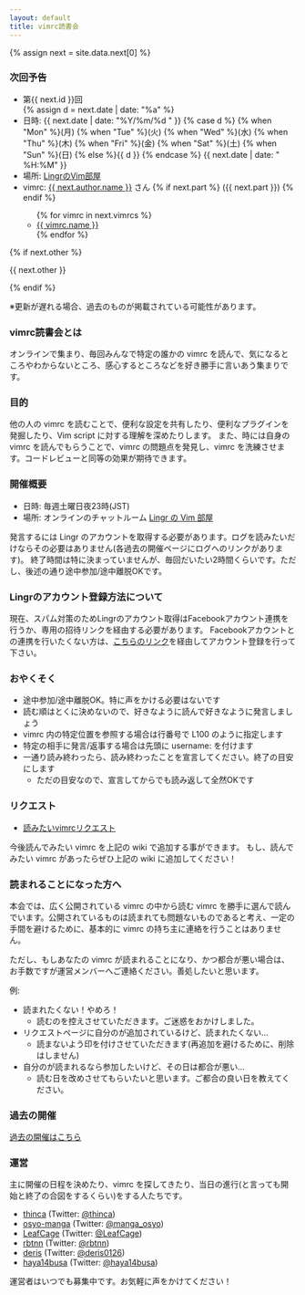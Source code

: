 ```yaml
---
layout: default
title: vimrc読書会
---
```


<div class='next-vimrc'>
  {% assign next = site.data.next[0] %}
  <h3>次回予告</h3>
  <ul>
    <li>第{{ next.id }}回</li>
    {% assign d = next.date | date: "%a" %}
    <li>日時: <span class='date'>
                {{ next.date | date: "%Y/%m/%d " }}
                {% case d %}
                  {% when "Mon" %}(月)
                  {% when "Tue" %}(火)
                  {% when "Wed" %}(水)
                  {% when "Thu" %}(木)
                  {% when "Fri" %}(金)
                  {% when "Sat" %}(土)
                  {% when "Sun" %}(日)
                  {% else %}{{ d }}
                  {% endcase %}
                {{ next.date | date: " %H:%M" }}
              </span>
    </li>
    <li>場所: <a href="http://lingr.com/room/vim">LingrのVim部屋</a></li>
    <li>vimrc: <a href="{{ next.author.url }}"> {{ next.author.name }}</a> さん
        {% if next.part %} ({{ next.part }}) {% endif %}
    </li>
      <ul>
        {% for vimrc in next.vimrcs %}
           <li><a href="{{ vimrc.url }}">{{ vimrc.name }}</a></li>
        {% endfor %}
      </ul>
  </ul>
  {% if next.other %}
    <p>{{ next.other }}</p>
  {% endif %}

  <p>※更新が遅れる場合、過去のものが掲載されている可能性があります。</p>
</div>

### vimrc読書会とは
オンラインで集まり、毎回みんなで特定の誰かの vimrc を読んで、気になるところやわからないところ、感心するところなどを好き勝手に言いあう集まりです。

### 目的
他の人の vimrc を読むことで、便利な設定を共有したり、便利なプラグインを発掘したり、Vim script に対する理解を深めたりします。
また、時には自身の vimrc を読んでもらうことで、vimrc の問題点を発見し、vimrc を洗練させます。コードレビューと同等の効果が期待できます。

### 開催概要
- 日時: 毎週土曜日夜23時(JST)
- 場所: オンラインのチャットルーム [Lingr の Vim 部屋](http://lingr.com/room/vim)

発言するには Lingr のアカウントを取得する必要があります。ログを読みたいだけならその必要はありません(各過去の開催ページにログへのリンクがあります)。
終了時間は特に決まっていませんが、毎回だいたい2時間くらいです。ただし、後述の通り途中参加/途中離脱OKです。

### Lingrのアカウント登録方法について

現在、スパム対策のためLingrのアカウント取得はFacebookアカウント連携を行うか、専用の招待リンクを経由する必要があります。
Facebookアカウントとの連携を行いたくない方は、[こちらのリンク](http://goo.gl/LdPDBx)を経由してアカウント登録を行って下さい。

### おやくそく

- 途中参加/途中離脱OK。特に声をかける必要はないです
- 読む順はとくに決めないので、好きなように読んで好きなように発言しましょう
- vimrc 内の特定位置を参照する場合は行番号で L100 のように指定します
- 特定の相手に発言/返事する場合は先頭に username: を付けます
- 一通り読み終わったら、読み終わったことを宣言してください。終了の目安にします
  - ただの目安なので、宣言してからでも読み返して全然OKです

### リクエスト
- [読みたいvimrcリクエスト](https://github.com/vim-jp/reading-vimrc/wiki/Request)

今後読んでみたい vimrc を上記の wiki で追加する事ができます。
もし、読んでみたい vimrc があったらぜひ上記の wiki に追加してください！

### 読まれることになった方へ
本会では、広く公開されている vimrc の中から読む vimrc を勝手に選んで読んでいます。公開されているものは読まれても問題ないものであると考え、一定の手間を避けるために、基本的に vimrc の持ち主に連絡を行うことはありません。

ただし、もしあなたの vimrc が読まれることになり、かつ都合が悪い場合は、お手数ですが運営メンバーへご連絡ください。善処したいと思います。

例:

- 読まれたくない！やめろ！
  - 読むのを控えさせていただきます。ご迷惑をおかけしました。
- リクエストページに自分のが追加されているけど、読まれたくない…
  - 読まないよう印を付けさせていただきます(再追加を避けるために、削除はしません)
- 自分のが読まれるなら参加したいけど、その日は都合が悪い…
  - 読む日を改めさせてもらいたいと思います。ご都合の良い日を教えてください。


### 過去の開催
[過去の開催はこちら](archive/index.html)

### 運営
主に開催の日程を決めたり、vimrc を探してきたり、当日の進行(と言っても開始と終了の合図をするくらい)をする人たちです。

- [thinca](https://github.com/thinca) (Twitter: [@thinca](https://twitter.com/thinca))
- [osyo-manga](https://github.com/osyo-manga) (Twitter: [@manga_osyo](https://twitter.com/manga_osyo))
- [LeafCage](https://github.com/LeafCage) (Twitter: [@LeafCage](https://twitter.com/LeafCage))
- [rbtnn](https://github.com/rbtnn) (Twitter: [@rbtnn](https://twitter.com/rbtnn))
- [deris](https://github.com/deris) (Twitter: [@deris0126](https://twitter.com/deris0126))
- [haya14busa](https://github.com/haya14busa) (Twitter: [@haya14busa](https://twitter.com/haya14busa))

運営者はいつでも募集中です。お気軽に声をかけてください！

